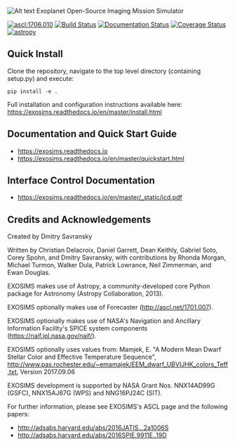 ![Alt text](EXOSIMS_cropped.png)
Exoplanet Open-Source Imaging Mission Simulator

<a href="http://ascl.net/1706.010"><img src="https://img.shields.io/badge/ascl-1706.010-blue.svg?colorB=262255" alt="ascl:1706.010" /></a>
[![Build Status](https://travis-ci.org/dsavransky/EXOSIMS.svg?branch=tests)](https://travis-ci.org/dsavransky/EXOSIMS)
[![Documentation Status](https://readthedocs.org/projects/exosims/badge/?version=master)](https://exosims.readthedocs.io/en/master/?badge=master)
[![Coverage Status](https://coveralls.io/repos/github/dsavransky/EXOSIMS/badge.svg?branch=master)](https://coveralls.io/github/dsavransky/EXOSIMS?branch=master)
[![astropy](http://img.shields.io/badge/powered%20by-AstroPy-orange.svg?style=flat)](http://www.astropy.org/)

Quick Install
--------------------------
Clone the repository, navigate to the top level directory (containing setup.py) and execute:
```
pip install -e .
```
Full installation and configuration instructions available here: https://exosims.readthedocs.io/en/master/install.html

Documentation and Quick Start Guide
-----------------------------------------------------------
- https://exosims.readthedocs.io
- https://exosims.readthedocs.io/en/master/quickstart.html

Interface Control Documentation
-------------------------------------
- https://exosims.readthedocs.io/en/master/_static/icd.pdf

Credits and Acknowledgements
------------------------------
Created by Dmitry Savransky

Written by Christian Delacroix, Daniel Garrett, Dean Keithly, Gabriel Soto, Corey Spohn, and Dmitry Savransky, with contributions by Rhonda Morgan, Michael Turmon, Walker Dula, Patrick Lowrance, Neil Zimmerman, and Ewan Douglas.

EXOSIMS makes use of Astropy, a community-developed core Python package for Astronomy (Astropy Collaboration, 2013).

EXOSIMS optionally makes use of Forecaster (http://ascl.net/1701.007).

EXOSIMS optionally makes use of NASA's Navigation and Ancillary Information Facility's SPICE system components (https://naif.jpl.nasa.gov/naif/).

EXOSIMS optionally uses values from: Mamjek, E. "A Modern Mean Dwarf Stellar Color and Effective Temperature Sequence", http://www.pas.rochester.edu/~emamajek/EEM_dwarf_UBVIJHK_colors_Teff.txt, Version 2017.09.06

EXOSIMS development is supported by NASA Grant Nos. NNX14AD99G (GSFC), NNX15AJ67G (WPS) and NNG16PJ24C (SIT).

For further information, please see EXOSIMS's ASCL page and the following papers:
- http://adsabs.harvard.edu/abs/2016JATIS...2a1006S
- http://adsabs.harvard.edu/abs/2016SPIE.9911E..19D


